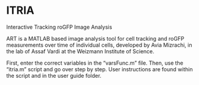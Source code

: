 # ITRIA
Interactive Tracking roGFP Image Analysis

ART is a MATLAB based image analysis tool for cell tracking and roGFP measurements over time of individual cells, developed by Avia Mizrachi, in the lab of Assaf Vardi at the Weizmann Institute of Science.

First, enter the correct variables in the “varsFunc.m” file.
Then, use the “itria.m” script and go over step by step.
User instructions are found within the script and in the user guide folder.
